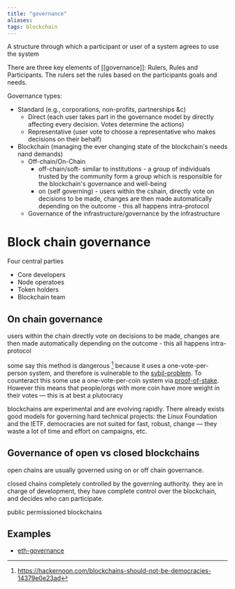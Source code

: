 ```yaml
---
title: "governance"
aliases: 
tags: blockchain
---
```


A structure through which a participant or user of a system agrees to use the system

There are three key elements of [[governance]]: Rulers, Rules and Participants. The rulers set the rules based on the participants goals and needs. 

Governance types:
- Standard (e.g., corporations, non-profits, partnerships &c)
	- Direct (each user takes part in the governance model by directly affecting every decision. Votes determine the actions)
	- Representative (user vote to choose a representative who makes decisions on their behalf)
- Blockchain (managing the ever changing state of the blockchain's needs nand demands)
	- Off-chain/On-Chain
		- off-chain/soft- similar to institutions - a group of individuals trusted by the community form a group which is responsible for the blockchain's governance and well-being
		- on (self governing) - users within the cshain, directly vote on decisions to be made, changes are then made automatically depending on the outcome - this all happens intra-protocol 
	- Governance of the infrastructure/governance by the infrastructure

# Block chain governance
Four central parties
- Core developers
- Node operatoes
- Token holders
- Blockchain team

## On chain governance
users within the chain directly vote on decisions to be made, changes are then made automatically depending on the outcome - this all happens intra-protocol 

some say this method is dangerous [^1] because it uses a one-vote-per-person system, and therefore is vulnerable to the [sybil-problem](notes/sybil-problem.md). To counteract this some use a one-vote-per-coin system via [proof-of-stake](proof-of-stake). However this means that people/orgs with more coin have more weight in their votes — this is at best a plutocracy

blockchains are experimental and are evolving rapidly. There already exists good models for governing hard technical projects: the Linux Foundation and the IETF. democracies are not suited for fast, robust, change — they waste a lot of time and effort on campaigns, etc.

## Governance of open vs closed blockchains
open chains are usually governed using on or off chain governance. 

closed chains completely controlled by the governing authority. they are in charge of development, they have complete control over the blockchain, and decides who can participate.

public permissioned blockchains 

[^1]: https://hackernoon.com/blockchains-should-not-be-democracies-14379e0e23ad

## Examples
- [eth-governance](notes/eth-governance.md)